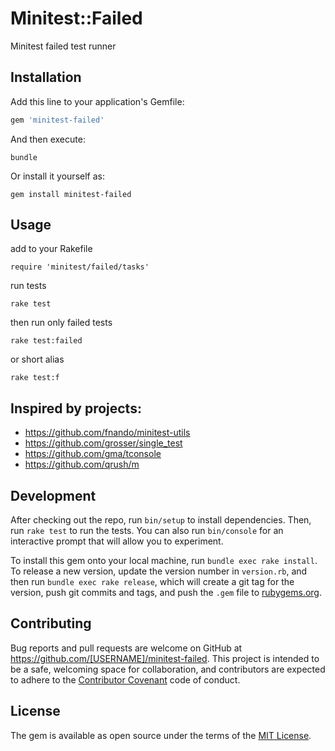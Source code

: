 # Minitest::Failed

Minitest failed test runner

## Installation

Add this line to your application's Gemfile:

```ruby
gem 'minitest-failed'
```

And then execute:

    bundle

Or install it yourself as:

    gem install minitest-failed

## Usage

add to your Rakefile

    require 'minitest/failed/tasks'

run tests

    rake test

then run only failed tests

    rake test:failed
or short alias

    rake test:f

## Inspired by projects:

* https://github.com/fnando/minitest-utils
* https://github.com/grosser/single_test
* https://github.com/gma/tconsole
* https://github.com/qrush/m

## Development

After checking out the repo, run `bin/setup` to install dependencies. Then, run `rake test` to run the tests. You can also run `bin/console` for an interactive prompt that will allow you to experiment.

To install this gem onto your local machine, run `bundle exec rake install`. To release a new version, update the version number in `version.rb`, and then run `bundle exec rake release`, which will create a git tag for the version, push git commits and tags, and push the `.gem` file to [rubygems.org](https://rubygems.org).

## Contributing

Bug reports and pull requests are welcome on GitHub at https://github.com/[USERNAME]/minitest-failed. This project is intended to be a safe, welcoming space for collaboration, and contributors are expected to adhere to the [Contributor Covenant](contributor-covenant.org) code of conduct.


## License

The gem is available as open source under the terms of the [MIT License](http://opensource.org/licenses/MIT).
